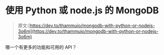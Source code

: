 # 使用 Python 或 node.js 的 MongoDB

> 原文:[https://dev.to/thammuio/mongodb-with-python-or-nodejs-3o6m](https://dev.to/thammuio/mongodb-with-python-or-nodejs-3o6m)

哪一个有更多的功能和可用的 API？